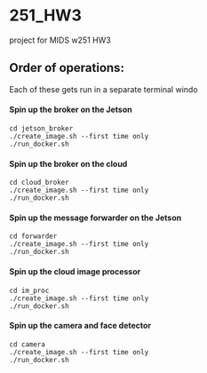 # 251_HW3
project for MIDS w251 HW3

## Order of operations:
Each of these gets run in a separate terminal windo
#### Spin up the broker on the Jetson
```
cd jetson_broker
./create_image.sh --first time only
./run_docker.sh
```
#### Spin up the broker on the cloud
```
cd cloud_broker
./create_image.sh --first time only
./run_docker.sh
```
#### Spin up the message forwarder on the Jetson
```
cd forwarder
./create_image.sh --first time only
./run_docker.sh
```
#### Spin up the cloud image processor
```
cd im_proc
./create_image.sh --first time only
./run_docker.sh
```
#### Spin up the camera and face detector
```
cd camera
./create_image.sh --first time only
./run_docker.sh
```
